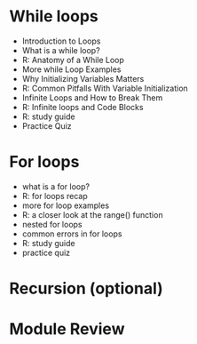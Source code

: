 # While loops
 - Introduction to Loops
 - What is a while loop?
 - R: Anatomy of a While Loop
 - More while Loop Examples
 - Why Initializing Variables Matters
 - R: Common Pitfalls With Variable Initialization
 - Infinite Loops and How to Break Them
 - R: Infinite loops and Code Blocks
 - R: study guide
 - Practice Quiz

# For loops
 - what is a for loop?
 - R: for loops recap
 - more for loop examples
 - R: a closer look at the range() function
 - nested for loops
 - common errors in for loops
 - R: study guide
 - practice quiz

# Recursion (optional)

# Module Review

